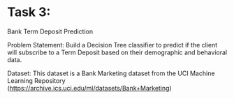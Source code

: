 # Task 3:
Bank Term Deposit Prediction

Problem Statement:
Build a Decision Tree classifier to predict if the client will subscribe to a Term Deposit based on their demographic and behavioral data.

Dataset:
This dataset is a Bank Marketing dataset from the UCI Machine Learning Repository (https://archive.ics.uci.edu/ml/datasets/Bank+Marketing)
